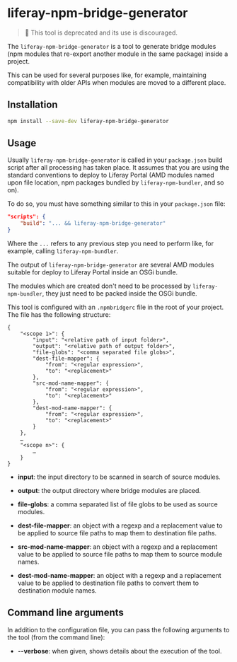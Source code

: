 # liferay-npm-bridge-generator

> 👀 This tool is deprecated and its use is discouraged.

The `liferay-npm-bridge-generator` is a tool to generate bridge modules (npm
modules that re-export another module in the same package) inside a project.

This can be used for several purposes like, for example, maintaining
compatibility with older APIs when modules are moved to a different place.

## Installation

```sh
npm install --save-dev liferay-npm-bridge-generator
```

## Usage

Usually `liferay-npm-bridge-generator` is called in your `package.json` build
script after all processing has taken place. It assumes that you are using the
standard conventions to deploy to Liferay Portal (AMD modules named upon file
location, npm packages bundled by `liferay-npm-bundler`, and so on).

To do so, you must have something similar to this in your `package.json` file:

```json
"scripts": {
    "build": "... && liferay-npm-bridge-generator"
}
```

Where the `...` refers to any previous step you need to perform like, for
example, calling `liferay-npm-bundler`.

The output of `liferay-npm-bridge-generator` are several AMD modules suitable
for deploy to Liferay Portal inside an OSGi bundle.

The modules which are created don't need to be processed by
`liferay-npm-bundler`, they just need to be packed inside the OSGi bundle.

This tool is configured with an `.npmbridgerc` file in the root of your
project. The file has the following structure:

```
{
	"<scope 1>": {
		"input": "<relative path of input folder>",
		"output": "<relative path of output folder>",
		"file-globs": "<comma separated file globs>",
		"dest-file-mapper": {
			"from": "<regular expression>",
			"to": "<replacement>"
		},
		"src-mod-name-mapper": {
			"from": "<regular expression>",
			"to": "<replacement>"
		},
		"dest-mod-name-mapper": {
			"from": "<regular expression>",
			"to": "<replacement>"
		}
	},
	…
	"<scope n>": {
		…
	}
}
```

- **input**: the input directory to be scanned in search of source modules.

- **output**: the output directory where bridge modules are placed.

- **file-globs**: a comma separated list of file globs to be used as source
  modules.

- **dest-file-mapper**: an object with a regexp and a replacement value to be
  applied to source file paths to map them to destination file paths.

- **src-mod-name-mapper**: an object with a regexp and a replacement value to be
  applied to source file paths to map them to source module names.

- **dest-mod-name-mapper**: an object with a regexp and a replacement value to
  be applied to destination file paths to convert them to destination module names.

## Command line arguments

In addition to the configuration file, you can pass the following arguments to
the tool (from the command line):

- **--verbose**: when given, shows details about the execution of the tool.
